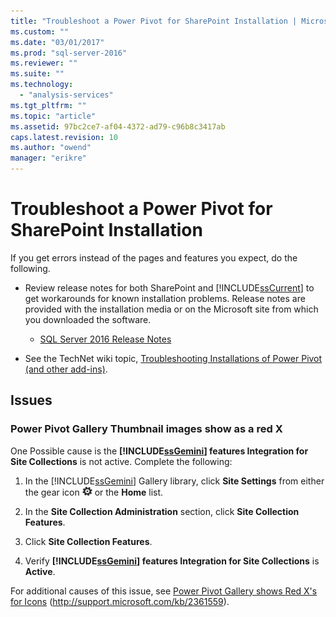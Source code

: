 ```yaml
---
title: "Troubleshoot a Power Pivot for SharePoint Installation | Microsoft Docs"
ms.custom: ""
ms.date: "03/01/2017"
ms.prod: "sql-server-2016"
ms.reviewer: ""
ms.suite: ""
ms.technology: 
  - "analysis-services"
ms.tgt_pltfrm: ""
ms.topic: "article"
ms.assetid: 97bc2ce7-af04-4372-ad79-c96b8c3417ab
caps.latest.revision: 10
ms.author: "owend"
manager: "erikre"
---
```

# Troubleshoot a Power Pivot for SharePoint Installation
  If you get errors instead of the pages and features you expect, do the following.  
  
-   Review release notes for both SharePoint and [!INCLUDE[ssCurrent](../a9notintoc/includes/sscurrent-md.md)] to get workarounds for known installation problems. Release notes are provided with the installation media or on the Microsoft site from which you downloaded the software.  
  
    -   [SQL Server 2016 Release Notes](../sql-server/sql-server-2016-release-notes.md)  
  
-   See the TechNet wiki topic, [Troubleshooting Installations of Power Pivot (and other add-ins)](http://social.technet.microsoft.com/wiki/contents/articles/13737.troubleshooting-installations-of-powerpivot-and-other-add-ins.aspx).  
  
## Issues  
  
### Power Pivot Gallery Thumbnail images show as a red X  
 One Possible cause is the **[!INCLUDE[ssGemini](../a9notintoc/includes/ssgemini-md.md)] features Integration for Site Collections** is not active. Complete the following:  
  
1.  In the [!INCLUDE[ssGemini](../a9notintoc/includes/ssgemini-md.md)] Gallery library, click **Site Settings** from either the gear icon ![SharePoint Settings](../a9retired/media/as-sharepoint2013-settings-gear.gif "SharePoint Settings") or the **Home** list.  
  
2.  In the **Site Collection Administration** section, click **Site Collection Features**.  
  
3.  Click **Site Collection Features**.  
  
4.  Verify **[!INCLUDE[ssGemini](../a9notintoc/includes/ssgemini-md.md)] features Integration for Site Collections** is **Active**.  
  
 For additional causes of this issue, see [Power Pivot Gallery shows Red X's for Icons](http://support.microsoft.com/kb/2361559) (http://support.microsoft.com/kb/2361559).  
  
  